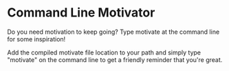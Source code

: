 # Command Line Motivator
Do you need motivation to keep going? Type motivate at the command line for some inspiration!

Add the compiled motivate file location to your path and simply type "motivate" on the command line to get a friendly reminder that you're great.
